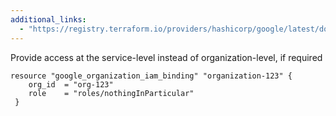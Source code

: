 ```yaml
---
additional_links: 
  - "https://registry.terraform.io/providers/hashicorp/google/latest/docs/resources/google_organization_iam"
---
```


Provide access at the service-level instead of organization-level, if required

```hcl
resource "google_organization_iam_binding" "organization-123" {
 	org_id  = "org-123"
 	role    = "roles/nothingInParticular"
 }
```
